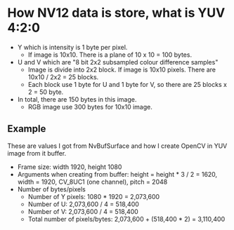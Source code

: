 # How NV12 data is store, what is YUV 4:2:0
- Y which is intensity is 1 byte per pixel.
    - If image is 10x10. There is a plane of 10 x 10 = 100 bytes.
- U and V which are "8 bit 2x2 subsampled colour difference samples"
    - Image is divide into 2x2 block. If image is 10x10 pixels. There are 10x10 / 2x2 = 25 blocks.
    - Each block use 1 byte for U and 1 byte for V, so there are 25 blocks x 2 = 50 byte.
- In total, there are 150 bytes in this image.
    - RGB image use 300 bytes for 10x10 image.

## Example
These are values I got from NvBufSurface and how I create OpenCV in YUV image from it buffer.
- Frame size: width 1920, height 1080
- Arguments when creating from buffer: height = height * 3 / 2 = 1620, width = 1920, CV_8UC1 (one channel), pitch = 2048
- Number of bytes/pixels
  - Number of Y pixels: 1080 * 1920 = 2,073,600
  - Number of U: 2,073,600 / 4 = 518,400
  - Number of V: 2,073,600 / 4 = 518,400
  - Total number of pixels/bytes: 2,073,600 + (518,400 * 2) = 3,110,400

